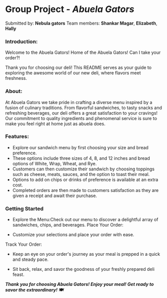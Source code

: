 # Group Project - *Abuela Gators*

Submitted by: **Nebula gators**
Team members: **Shankar Magar**, **Elizabeth**, **Hally**

### Introduction:
Welcome to the Abuela Gators! Home of the Abuela Gators! Can I take your order?!

Thank you for choosing our deli! This README serves as your guide to exploring the awesome world of our new deli, where flavors meet freshness.

### About:
At Abuela Gators we take pride in crafting a diverse menu inspired by a fusion of culinary traditions.
From flavorful sandwiches, to tasty snacks and refreshing beverages, our deli offers a great satisfaction to your cravings!
Our commitment to quality ingredients and phenomenal service is sure to make you feel right at home just as abuela does.

### Features:
- Explore our sandwich menu by first choosing your size and bread preference.
- These options include three sizes of 4, 8, and 12 inches and bread options of White, Wrap, Wheat, and Rye.
- Customers can then customize their sandwich by choosing toppings such as cheese, meats, sauces, and the option to toast their meal.
- Options to add on chips or drinks of preference is available at an extra cost.
- Completed orders are then made to customers satisfaction as they are given a receipt and await their purchase.

### Getting Started
- Explore the Menu:Check out our menu to discover a delightful array of sandwiches, chips, and beverages.
  Place Your Order:

- Customize your selections and place your order with ease.

Track Your Order:
- Keep an eye on your order's journey as your meal is prepped in a quick and steady pace.

- Sit back, relax, and savor the goodness of your freshly prepared deli feast.

***Thank you for choosing Abuela Gators! Enjoy your meal! Get ready to savor the extraordinary! 🍽️***


 



